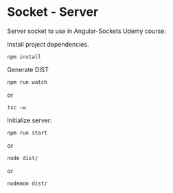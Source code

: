 # Socket - Server

Server socket to use in Angular-Sockets Udemy course:

Install project dependencies.
```
npm install
```

Generate DIST
```
npm run watch
```
or
```
tsc -w
```

Initialize server:
```
npm run start
```
or
```
node dist/
```
or
```
nodemon dist/
```